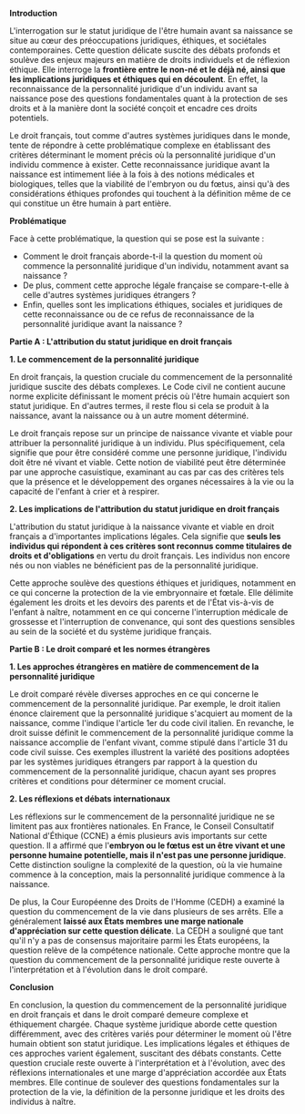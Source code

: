 **Introduction**

L'interrogation sur le statut juridique de l'être humain avant sa naissance se situe au cœur des préoccupations juridiques, éthiques, et sociétales contemporaines. Cette question délicate suscite des débats profonds et soulève des enjeux majeurs en matière de droits individuels et de réflexion éthique. Elle interroge la **frontière entre le non-né et le déjà né, ainsi que les implications juridiques et éthiques qui en découlent**. En effet, la reconnaissance de la personnalité juridique d'un individu avant sa naissance pose des questions fondamentales quant à la protection de ses droits et à la manière dont la société conçoit et encadre ces droits potentiels.

Le droit français, tout comme d'autres systèmes juridiques dans le monde, tente de répondre à cette problématique complexe en établissant des critères déterminant le moment précis où la personnalité juridique d'un individu commence à exister. Cette reconnaissance juridique avant la naissance est intimement liée à la fois à des notions médicales et biologiques, telles que la viabilité de l'embryon ou du fœtus, ainsi qu'à des considérations éthiques profondes qui touchent à la définition même de ce qui constitue un être humain à part entière.

**Problématique**

Face à cette problématique, la question qui se pose est la suivante : 
- Comment le droit français aborde-t-il la question du moment où commence la personnalité juridique d'un individu, notamment avant sa naissance ? 
- De plus, comment cette approche légale française se compare-t-elle à celle d'autres systèmes juridiques étrangers ? 
- Enfin, quelles sont les implications éthiques, sociales et juridiques de cette reconnaissance ou de ce refus de reconnaissance de la personnalité juridique avant la naissance ?

**Partie A : L'attribution du statut juridique en droit français**

**1. Le commencement de la personnalité juridique**

En droit français, la question cruciale du commencement de la personnalité juridique suscite des débats complexes. Le Code civil ne contient aucune norme explicite définissant le moment précis où l'être humain acquiert son statut juridique. En d'autres termes, il reste flou si cela se produit à la naissance, avant la naissance ou à un autre moment déterminé. 

Le droit français repose sur un principe de naissance vivante et viable pour attribuer la personnalité juridique à un individu. Plus spécifiquement, cela signifie que pour être considéré comme une personne juridique, l'individu doit être né vivant et viable. Cette notion de viabilité peut être déterminée par une approche casuistique, examinant au cas par cas des critères tels que la présence et le développement des organes nécessaires à la vie ou la capacité de l'enfant à crier et à respirer.

**2. Les implications de l'attribution du statut juridique en droit français**

L'attribution du statut juridique à la naissance vivante et viable en droit français a d'importantes implications légales. Cela signifie que **seuls les individus qui répondent à ces critères sont reconnus comme titulaires de droits et d'obligations** en vertu du droit français. Les individus non encore nés ou non viables ne bénéficient pas de la personnalité juridique. 

Cette approche soulève des questions éthiques et juridiques, notamment en ce qui concerne la protection de la vie embryonnaire et fœtale. Elle délimite également les droits et les devoirs des parents et de l'État vis-à-vis de l'enfant à naître, notamment en ce qui concerne l'interruption médicale de grossesse et l'interruption de convenance, qui sont des questions sensibles au sein de la société et du système juridique français.

**Partie B : Le droit comparé et les normes étrangères**

**1. Les approches étrangères en matière de commencement de la personnalité juridique**

Le droit comparé révèle diverses approches en ce qui concerne le commencement de la personnalité juridique. Par exemple, le droit italien énonce clairement que la personnalité juridique s'acquiert au moment de la naissance, comme l'indique l'article 1er du code civil italien. En revanche, le droit suisse définit le commencement de la personnalité juridique comme la naissance accomplie de l'enfant vivant, comme stipulé dans l'article 31 du code civil suisse. Ces exemples illustrent la variété des positions adoptées par les systèmes juridiques étrangers par rapport à la question du commencement de la personnalité juridique, chacun ayant ses propres critères et conditions pour déterminer ce moment crucial.

**2. Les réflexions et débats internationaux**

Les réflexions sur le commencement de la personnalité juridique ne se limitent pas aux frontières nationales. En France, le Conseil Consultatif National d'Éthique (CCNE) a émis plusieurs avis importants sur cette question. Il a affirmé que l'**embryon ou le fœtus est un être vivant et une personne humaine potentielle, mais il n'est pas une personne juridique**. Cette distinction souligne la complexité de la question, où la vie humaine commence à la conception, mais la personnalité juridique commence à la naissance.

De plus, la Cour Européenne des Droits de l'Homme (CEDH) a examiné la question du commencement de la vie dans plusieurs de ses arrêts. Elle a généralement **laissé aux États membres une marge nationale d'appréciation sur cette question délicate**. La CEDH a souligné que tant qu'il n'y a pas de consensus majoritaire parmi les États européens, la question relève de la compétence nationale. Cette approche montre que la question du commencement de la personnalité juridique reste ouverte à l'interprétation et à l'évolution dans le droit comparé.

**Conclusion**

En conclusion, la question du commencement de la personnalité juridique en droit français et dans le droit comparé demeure complexe et éthiquement chargée. Chaque système juridique aborde cette question différemment, avec des critères variés pour déterminer le moment où l'être humain obtient son statut juridique. Les implications légales et éthiques de ces approches varient également, suscitant des débats constants. Cette question cruciale reste ouverte à l'interprétation et à l'évolution, avec des réflexions internationales et une marge d'appréciation accordée aux États membres. Elle continue de soulever des questions fondamentales sur la protection de la vie, la définition de la personne juridique et les droits des individus à naître.